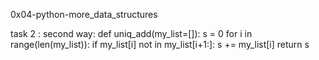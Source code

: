 0x04-python-more_data_structures

task 2 : second way:
def uniq_add(my_list=[]):
    s = 0
   for i in range(len(my_list)):
      if my_list[i] not in my_list[i+1:]:
          s += my_list[i]
    return s
